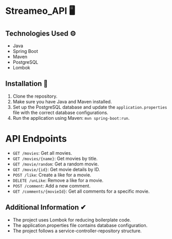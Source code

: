 # Streameo_API 🖥

## Technologies Used ⚙️
- Java
- Spring Boot
- Maven
- PostgreSQL
- Lombok

## Installation 🚀
1. Clone the repository.
2. Make sure you have Java and Maven installed.
3. Set up the PostgreSQL database and update the `application.properties` file with the correct database configurations.
4. Run the application using Maven: `mvn spring-boot:run`.

# API Endpoints

- `GET /movies`: Get all movies.
- `GET /movies/{name}`: Get movies by title.
- `GET /movie/random`: Get a random movie.
- `GET /movie/{id}`: Get movie details by ID.
- `POST /like`: Create a like for a movie.
- `DELETE /unLike`: Remove a like for a movie.
- `POST /comment`: Add a new comment.
- `GET /comments/{movieId}`: Get all comments for a specific movie.


## Additional Information ✔
- The project uses Lombok for reducing boilerplate code.
- The application.properties file contains database configuration.
- The project follows a service-controller-repository structure.